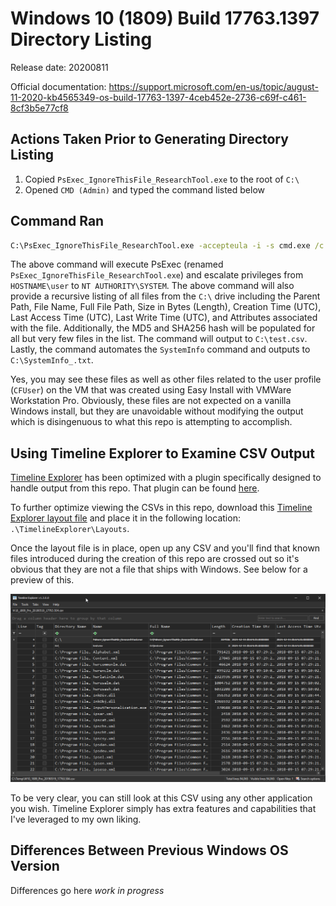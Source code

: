 # Windows 10 (1809) Build 17763.1397 Directory Listing

Release date: 20200811

Official documentation: https://support.microsoft.com/en-us/topic/august-11-2020-kb4565349-os-build-17763-1397-4ceb452e-2736-c69f-c461-8cf3b5e77cf8

## Actions Taken Prior to Generating Directory Listing

1. Copied `PsExec_IgnoreThisFile_ResearchTool.exe` to the root of `C:\`
2. Opened `CMD (Admin)` and typed the command listed below

## Command Ran

```cmd
C:\PsExec_IgnoreThisFile_ResearchTool.exe -accepteula -i -s cmd.exe /c powershell.exe "Get-ChildItem -Recurse 'C:\' | Where-Object { ! $_.PSIsContainer } | Select-Object DirectoryName,Name,FullName,Length,@{N='CreationTimeUtc';E={(Get-Date -Format 's' $_.CreationTimeUtc).Replace('T', ' ')}},@{N='LastAccessTimeUtc';E={(Get-Date -Format 's' $_.LastAccessTimeUtc).Replace('T', ' ')}},@{N='LastWriteTimeUtc';E={(Get-Date -Format 's' $_.LastWriteTimeUtc).Replace('T', ' ')}},Attributes,@{N='MD5';E={(Get-FileHash $_.FullName -Algorithm MD5).Hash}},@{N='SHA256';E={(Get-FileHash $_.FullName -Algorithm SHA256).Hash}},@{N='Sddl';E={(Get-Acl $_.FullName).Sddl}} | Export-Csv C:\test.csv -NoTypeInformation; systeminfo > C:\SystemInfo_.txt"
```

The above command will execute PsExec (renamed `PsExec_IgnoreThisFile_ResearchTool.exe`) and escalate privileges from `HOSTNAME\user` to `NT AUTHORITY\SYSTEM`. The above command will also provide a recursive listing of all files from the `C:\` drive including the Parent Path, File Name, Full File Path, Size in Bytes (Length), Creation Time (UTC), Last Access Time (UTC), Last Write Time (UTC), and Attributes associated with the file. Additionally, the MD5 and SHA256 hash will be populated for all but very few files in the list. The command will output to `C:\test.csv`. Lastly, the command automates the `SystemInfo` command and outputs to `C:\SystemInfo_.txt`. 

Yes, you may see these files as well as other files related to the user profile (`CFUser`) on the VM that was created using Easy Install with VMWare Workstation Pro. Obviously, these files are not expected on a vanilla Windows install, but they are unavoidable without modifying the output which is disingenuous to what this repo is attempting to accomplish. 

## Using Timeline Explorer to Examine CSV Output

[Timeline Explorer](https://ericzimmerman.github.io/#!index.md) has been optimized with a plugin specifically designed to handle output from this repo. That plugin can be found [here](https://github.com/EricZimmerman/TLEFilePlugins/blob/08ab79bb55b4338d76abe9942f52da47261e736c/TLEFileMisc/Misc.cs#L1001).

To further optimize viewing the CSVs in this repo, download this [Timeline Explorer layout file](https://github.com/AndrewRathbun/VanillaWindowsReference/blob/main/SupportingFiles/TLEFileMisc.VanillaWindowsReference.layout.local) and place it in the following location: `.\TimelineExplorer\Layouts`.

Once the layout file is in place, open up any CSV and you'll find that known files introduced during the creation of this repo are crossed out so it's obvious that they are not a file that ships with Windows. See below for a preview of this. 

![test](https://raw.githubusercontent.com/AndrewRathbun/VanillaWindowsReference/main/SupportingFiles/TLEPluginLayoutPreview.gif)

To be very clear, you can still look at this CSV using any other application you wish. Timeline Explorer simply has extra features and capabilities that I've leveraged to my own liking. 

## Differences Between Previous Windows OS Version

Differences go here *work in progress*
